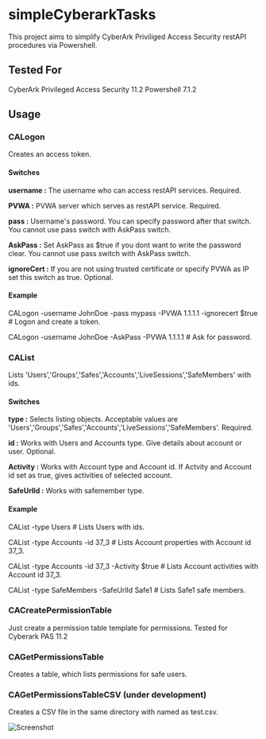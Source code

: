 # simpleCyberarkTasks

This project aims to simplify CyberArk Priviliged Access Security restAPI procedures via Powershell. 

## Tested For

CyberArk Privileged Access Security 11.2
Powershell 7.1.2

## Usage

### CALogon

Creates an access token.

#### Switches

**username   :** The username who can access restAPI services. Required.

**PVWA       :** PVWA server which serves as restAPI service. Required.

**pass       :** Username's password. You can specify password after that switch. You cannot use pass switch with AskPass switch.

**AskPass    :** Set AskPass as $true if you dont want to write the password clear.  You cannot use pass switch with AskPass switch.

**ignoreCert :** If you are not using trusted certificate or specify PVWA as IP set this switch as true. Optional.

#### Example

CALogon -username JohnDoe -pass mypass -PVWA 1.1.1.1 -ignorecert $true       # Logon and create a token.

CALogon -username JohnDoe -AskPass -PVWA 1.1.1.1                             # Ask for password.

### CAList

Lists 'Users','Groups','Safes','Accounts','LiveSessions','SafeMembers' with ids.

#### Switches

**type       :** Selects listing objects. Acceptable values are 'Users','Groups','Safes','Accounts','LiveSessions','SafeMembers'. Required.

**id         :** Works with Users and Accounts type. Give details about account or user. Optional.

**Activity   :** Works with Account type and Account id. If Actvity and Account id set as true, gives activities of selected account. 

**SafeUrlId  :** Works with safemember type. 

#### Example

CAList -type Users                                                           # Lists Users with ids.

CAList -type Accounts -id 37_3                                               # Lists Account properties with Account id 37_3.

CAList -type Accounts -id 37_3 -Activity $true                               # Lists Account activities with Account id 37_3.

CAList -type SafeMembers -SafeUrlId Safe1                                    # Lists Safe1 safe members.

### CACreatePermissionTable

Just create a permission table template for permissions. Tested for Cyberark PAS 11.2

### CAGetPermissionsTable

Creates a table, which lists permissions for safe users.

### CAGetPermissionsTableCSV (under development)

Creates a CSV file in the same directory with named as test.csv. 

![Screenshot](https://user-images.githubusercontent.com/60000782/110939894-22852580-8347-11eb-859e-d4693714b4a0.png)

